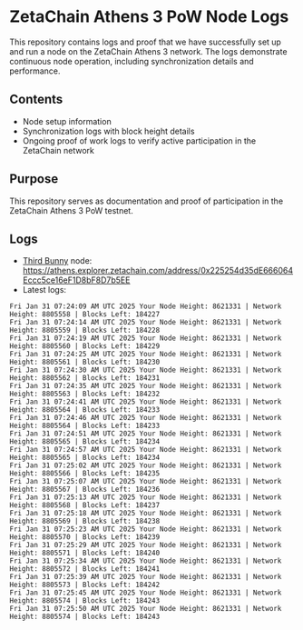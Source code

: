 # ZetaChain Athens 3 PoW Node Logs
This repository contains logs and proof that we have successfully set up and run a node on the ZetaChain Athens 3 network. The logs demonstrate continuous node operation, including synchronization details and performance.

## Contents
- Node setup information
- Synchronization logs with block height details
- Ongoing proof of work logs to verify active participation in the ZetaChain network

## Purpose
This repository serves as documentation and proof of participation in the ZetaChain Athens 3 PoW testnet.

## Logs

- [Third Bunny](https://thirdbunny.xyz/) node: https://athens.explorer.zetachain.com/address/0x225254d35dE666064Eccc5ce16eF1D8bF8D7b5EE
- Latest logs:
```
Fri Jan 31 07:24:09 AM UTC 2025 Your Node Height: 8621331 | Network Height: 8805558 | Blocks Left: 184227
Fri Jan 31 07:24:14 AM UTC 2025 Your Node Height: 8621331 | Network Height: 8805559 | Blocks Left: 184228
Fri Jan 31 07:24:19 AM UTC 2025 Your Node Height: 8621331 | Network Height: 8805560 | Blocks Left: 184229
Fri Jan 31 07:24:25 AM UTC 2025 Your Node Height: 8621331 | Network Height: 8805561 | Blocks Left: 184230
Fri Jan 31 07:24:30 AM UTC 2025 Your Node Height: 8621331 | Network Height: 8805562 | Blocks Left: 184231
Fri Jan 31 07:24:35 AM UTC 2025 Your Node Height: 8621331 | Network Height: 8805563 | Blocks Left: 184232
Fri Jan 31 07:24:41 AM UTC 2025 Your Node Height: 8621331 | Network Height: 8805564 | Blocks Left: 184233
Fri Jan 31 07:24:46 AM UTC 2025 Your Node Height: 8621331 | Network Height: 8805564 | Blocks Left: 184233
Fri Jan 31 07:24:51 AM UTC 2025 Your Node Height: 8621331 | Network Height: 8805565 | Blocks Left: 184234
Fri Jan 31 07:24:57 AM UTC 2025 Your Node Height: 8621331 | Network Height: 8805565 | Blocks Left: 184234
Fri Jan 31 07:25:02 AM UTC 2025 Your Node Height: 8621331 | Network Height: 8805566 | Blocks Left: 184235
Fri Jan 31 07:25:07 AM UTC 2025 Your Node Height: 8621331 | Network Height: 8805567 | Blocks Left: 184236
Fri Jan 31 07:25:13 AM UTC 2025 Your Node Height: 8621331 | Network Height: 8805568 | Blocks Left: 184237
Fri Jan 31 07:25:18 AM UTC 2025 Your Node Height: 8621331 | Network Height: 8805569 | Blocks Left: 184238
Fri Jan 31 07:25:23 AM UTC 2025 Your Node Height: 8621331 | Network Height: 8805570 | Blocks Left: 184239
Fri Jan 31 07:25:29 AM UTC 2025 Your Node Height: 8621331 | Network Height: 8805571 | Blocks Left: 184240
Fri Jan 31 07:25:34 AM UTC 2025 Your Node Height: 8621331 | Network Height: 8805572 | Blocks Left: 184241
Fri Jan 31 07:25:39 AM UTC 2025 Your Node Height: 8621331 | Network Height: 8805573 | Blocks Left: 184242
Fri Jan 31 07:25:45 AM UTC 2025 Your Node Height: 8621331 | Network Height: 8805574 | Blocks Left: 184243
Fri Jan 31 07:25:50 AM UTC 2025 Your Node Height: 8621331 | Network Height: 8805574 | Blocks Left: 184243
```
